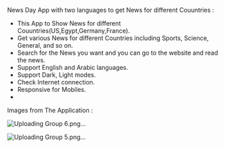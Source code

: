 News Day App with two languages to get News for different Couuntries :

 - This App to Show News for different Couuntries(US,Egypt,Germany,France).
 - Get various News for different Countries including Sports, Science, General, and so on.
 - Search for the News you want and you can go to the website and read the news. 
 - Support English and Arabic languages. 
 - Support Dark, Light modes.
 - Check Internet connection.
 - Responsive for Mobiles.
 - 
Images from The Application :

![Uploading Group 6.png…]()

![Uploading Group 5.png…]()

